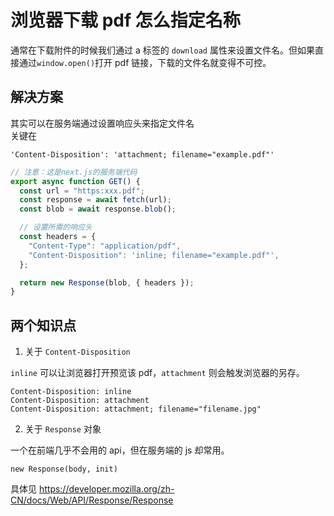 # 浏览器下载 pdf 怎么指定名称

通常在下载附件的时候我们通过 a 标签的 `download` 属性来设置文件名。但如果直接通过`window.open()`打开 pdf 链接，下载的文件名就变得不可控。

## 解决方案

其实可以在服务端通过设置响应头来指定文件名  
关键在

`'Content-Disposition': 'attachment; filename="example.pdf"'`

```js
// 注意：这是next.js的服务端代码
export async function GET() {
  const url = "https:xxx.pdf";
  const response = await fetch(url);
  const blob = await response.blob();

  // 设置所需的响应头
  const headers = {
    "Content-Type": "application/pdf",
    "Content-Disposition": 'inline; filename="example.pdf"',
  };

  return new Response(blob, { headers });
}
```

## 两个知识点

1. 关于 `Content-Disposition`

`inline` 可以让浏览器打开预览该 pdf，`attachment` 则会触发浏览器的另存。

```
Content-Disposition: inline
Content-Disposition: attachment
Content-Disposition: attachment; filename="filename.jpg"

```

2. 关于 `Response` 对象

一个在前端几乎不会用的 api，但在服务端的 js 却常用。

```
new Response(body, init)
```

具体见 https://developer.mozilla.org/zh-CN/docs/Web/API/Response/Response
